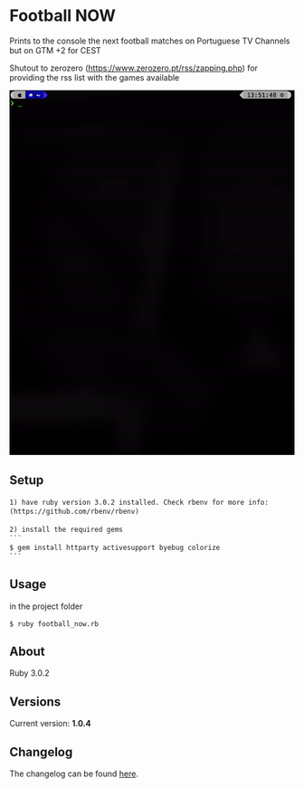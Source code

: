 # Football NOW

Prints to the console the next football matches on Portuguese TV Channels but on GTM +2 for CEST

Shutout to zerozero (https://www.zerozero.pt/rss/zapping.php) for providing the rss list with the games available

![Demo gif](https://github.com/wmanica/football_now/blob/master/blob/preview.gif)

## Setup
    1) have ruby version 3.0.2 installed. Check rbenv for more info: (https://github.com/rbenv/rbenv)

    2) install the required gems
    ```
    $ gem install httparty activesupport byebug colorize
    ```

## Usage

in the project folder
```
$ ruby football_now.rb
```

## About

Ruby 3.0.2

## Versions

Current version: **1.0.4**

## Changelog

The changelog can be found [here](changelog.md).
